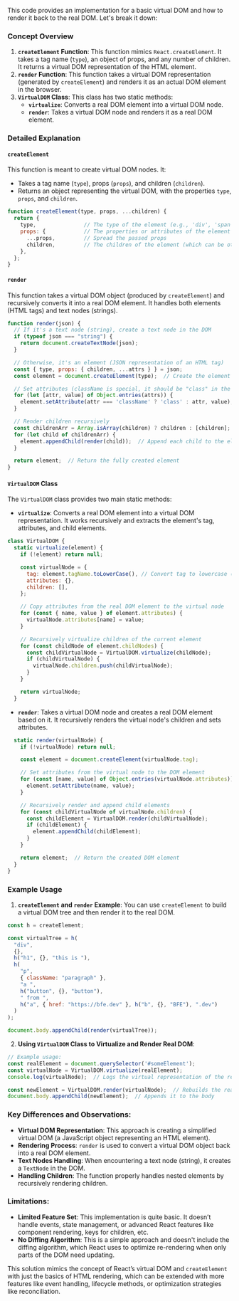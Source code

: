 This code provides an implementation for a basic virtual DOM and how to render it back to the real DOM. Let's break it down:

### Concept Overview

1. **`createElement` Function**: This function mimics `React.createElement`. It takes a tag name (`type`), an object of props, and any number of children. It returns a virtual DOM representation of the HTML element.
2. **`render` Function**: This function takes a virtual DOM representation (generated by `createElement`) and renders it as an actual DOM element in the browser.
3. **`VirtualDOM` Class**: This class has two static methods:
   - **`virtualize`**: Converts a real DOM element into a virtual DOM node.
   - **`render`**: Takes a virtual DOM node and renders it as a real DOM element.

### Detailed Explanation

#### `createElement`

This function is meant to create virtual DOM nodes. It:
- Takes a tag name (`type`), props (`props`), and children (`children`).
- Returns an object representing the virtual DOM, with the properties `type`, `props`, and `children`.

```js
function createElement(type, props, ...children) {
  return {
    type,               // The type of the element (e.g., 'div', 'span')
    props: {            // The properties or attributes of the element
      ...props,         // Spread the passed props
      children,         // The children of the element (which can be other elements or text)
    },
  };
}
```

#### `render`

This function takes a virtual DOM object (produced by `createElement`) and recursively converts it into a real DOM element. It handles both elements (HTML tags) and text nodes (strings).

```js
function render(json) {
  // If it's a text node (string), create a text node in the DOM
  if (typeof json === "string") {
    return document.createTextNode(json);
  }

  // Otherwise, it's an element (JSON representation of an HTML tag)
  const { type, props: { children, ...attrs } } = json;
  const element = document.createElement(type);  // Create the element in the DOM

  // Set attributes (className is special, it should be "class" in the DOM)
  for (let [attr, value] of Object.entries(attrs)) {
    element.setAttribute(attr === 'className' ? 'class' : attr, value);
  }

  // Render children recursively
  const childrenArr = Array.isArray(children) ? children : [children];
  for (let child of childrenArr) {
    element.appendChild(render(child));  // Append each child to the element
  }

  return element;  // Return the fully created element
}
```

#### `VirtualDOM` Class

The `VirtualDOM` class provides two main static methods:

- **`virtualize`**: Converts a real DOM element into a virtual DOM representation. It works recursively and extracts the element's tag, attributes, and child elements.

```js
class VirtualDOM {
  static virtualize(element) {
    if (!element) return null;

    const virtualNode = {
      tag: element.tagName.toLowerCase(), // Convert tag to lowercase (e.g., 'DIV' -> 'div')
      attributes: {},
      children: [],
    };

    // Copy attributes from the real DOM element to the virtual node
    for (const { name, value } of element.attributes) {
      virtualNode.attributes[name] = value;
    }

    // Recursively virtualize children of the current element
    for (const childNode of element.childNodes) {
      const childVirtualNode = VirtualDOM.virtualize(childNode);
      if (childVirtualNode) {
        virtualNode.children.push(childVirtualNode);
      }
    }

    return virtualNode;
  }
```

- **`render`**: Takes a virtual DOM node and creates a real DOM element based on it. It recursively renders the virtual node's children and sets attributes.

```js
  static render(virtualNode) {
    if (!virtualNode) return null;

    const element = document.createElement(virtualNode.tag);

    // Set attributes from the virtual node to the DOM element
    for (const [name, value] of Object.entries(virtualNode.attributes)) {
      element.setAttribute(name, value);
    }

    // Recursively render and append child elements
    for (const childVirtualNode of virtualNode.children) {
      const childElement = VirtualDOM.render(childVirtualNode);
      if (childElement) {
        element.appendChild(childElement);
      }
    }

    return element;  // Return the created DOM element
  }
}
```

### Example Usage

1. **`createElement` and `render` Example**:
   You can use `createElement` to build a virtual DOM tree and then render it to the real DOM.

```js
const h = createElement;

const virtualTree = h(
  "div", 
  {}, 
  h("h1", {}, "this is "),
  h(
    "p", 
    { className: "paragraph" }, 
    "a ", 
    h("button", {}, "button"), 
    " from ", 
    h("a", { href: "https://bfe.dev" }, h("b", {}, "BFE"), ".dev")
  )
);

document.body.appendChild(render(virtualTree));
```

2. **Using `VirtualDOM` Class to Virtualize and Render Real DOM**:

```js
// Example usage:
const realElement = document.querySelector('#someElement');
const virtualNode = VirtualDOM.virtualize(realElement);
console.log(virtualNode);  // Logs the virtual representation of the real DOM element

const newElement = VirtualDOM.render(virtualNode);  // Rebuilds the real DOM element
document.body.appendChild(newElement);  // Appends it to the body
```

### Key Differences and Observations:
- **Virtual DOM Representation**: This approach is creating a simplified virtual DOM (a JavaScript object representing an HTML element).
- **Rendering Process**: `render` is used to convert a virtual DOM object back into a real DOM element.
- **Text Nodes Handling**: When encountering a text node (string), it creates a `TextNode` in the DOM.
- **Handling Children**: The function properly handles nested elements by recursively rendering children.

### Limitations:
- **Limited Feature Set**: This implementation is quite basic. It doesn’t handle events, state management, or advanced React features like component rendering, keys for children, etc.
- **No Diffing Algorithm**: This is a simple approach and doesn't include the diffing algorithm, which React uses to optimize re-rendering when only parts of the DOM need updating.

This solution mimics the concept of React’s virtual DOM and `createElement` with just the basics of HTML rendering, which can be extended with more features like event handling, lifecycle methods, or optimization strategies like reconciliation.